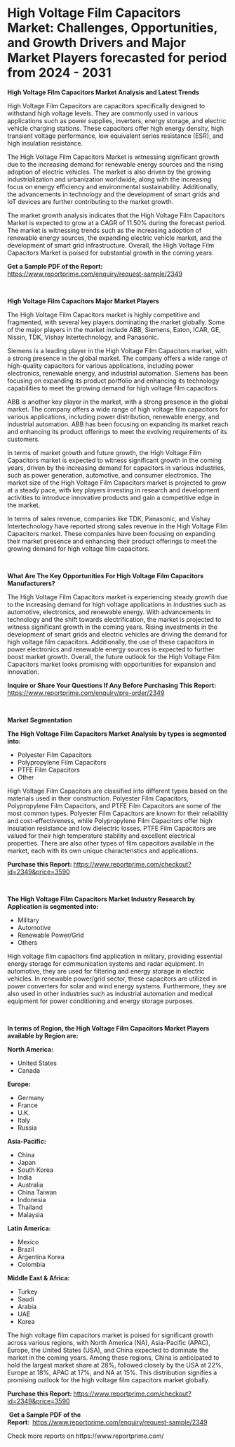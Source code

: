 <p><h1>High Voltage Film Capacitors Market: Challenges, Opportunities, and Growth Drivers and Major Market Players forecasted for period from 2024 - 2031</h1></p><p><strong>High Voltage Film Capacitors Market Analysis and Latest Trends</strong></p>
<p><p>High Voltage Film Capacitors are capacitors specifically designed to withstand high voltage levels. They are commonly used in various applications such as power supplies, inverters, energy storage, and electric vehicle charging stations. These capacitors offer high energy density, high transient voltage performance, low equivalent series resistance (ESR), and high insulation resistance.</p><p>The High Voltage Film Capacitors Market is witnessing significant growth due to the increasing demand for renewable energy sources and the rising adoption of electric vehicles. The market is also driven by the growing industrialization and urbanization worldwide, along with the increasing focus on energy efficiency and environmental sustainability. Additionally, the advancements in technology and the development of smart grids and IoT devices are further contributing to the market growth.</p><p>The market growth analysis indicates that the High Voltage Film Capacitors Market is expected to grow at a CAGR of 11.50% during the forecast period. The market is witnessing trends such as the increasing adoption of renewable energy sources, the expanding electric vehicle market, and the development of smart grid infrastructure. Overall, the High Voltage Film Capacitors Market is poised for substantial growth in the coming years.</p></p>
<p><strong>Get a Sample PDF of the Report:&nbsp;</strong> <a href="https://www.reportprime.com/enquiry/request-sample/2349">https://www.reportprime.com/enquiry/request-sample/2349</a></p>
<p>&nbsp;</p>
<p><strong>High Voltage Film Capacitors Major Market Players</strong></p>
<p><p>The High Voltage Film Capacitors market is highly competitive and fragmented, with several key players dominating the market globally. Some of the major players in the market include ABB, Siemens, Eaton, ICAR, GE, Nissin, TDK, Vishay Intertechnology, and Panasonic.</p><p>Siemens is a leading player in the High Voltage Film Capacitors market, with a strong presence in the global market. The company offers a wide range of high-quality capacitors for various applications, including power electronics, renewable energy, and industrial automation. Siemens has been focusing on expanding its product portfolio and enhancing its technology capabilities to meet the growing demand for high voltage film capacitors.</p><p>ABB is another key player in the market, with a strong presence in the global market. The company offers a wide range of high voltage film capacitors for various applications, including power distribution, renewable energy, and industrial automation. ABB has been focusing on expanding its market reach and enhancing its product offerings to meet the evolving requirements of its customers.</p><p>In terms of market growth and future growth, the High Voltage Film Capacitors market is expected to witness significant growth in the coming years, driven by the increasing demand for capacitors in various industries, such as power generation, automotive, and consumer electronics. The market size of the High Voltage Film Capacitors market is projected to grow at a steady pace, with key players investing in research and development activities to introduce innovative products and gain a competitive edge in the market.</p><p>In terms of sales revenue, companies like TDK, Panasonic, and Vishay Intertechnology have reported strong sales revenue in the High Voltage Film Capacitors market. These companies have been focusing on expanding their market presence and enhancing their product offerings to meet the growing demand for high voltage film capacitors.</p></p>
<p>&nbsp;</p>
<p><strong>What Are The Key Opportunities For High Voltage Film Capacitors Manufacturers?</strong></p>
<p><p>The High Voltage Film Capacitors market is experiencing steady growth due to the increasing demand for high voltage applications in industries such as automotive, electronics, and renewable energy. With advancements in technology and the shift towards electrification, the market is projected to witness significant growth in the coming years. Rising investments in the development of smart grids and electric vehicles are driving the demand for high voltage film capacitors. Additionally, the use of these capacitors in power electronics and renewable energy sources is expected to further boost market growth. Overall, the future outlook for the High Voltage Film Capacitors market looks promising with opportunities for expansion and innovation.</p></p>
<p><strong>Inquire or Share Your Questions If Any Before Purchasing This Report:</strong> <a href="https://www.reportprime.com/enquiry/pre-order/2349">https://www.reportprime.com/enquiry/pre-order/2349</a></p>
<p>&nbsp;</p>
<p><strong>Market Segmentation</strong></p>
<p><strong>The High Voltage Film Capacitors Market Analysis by types is segmented into:</strong></p>
<p><ul><li>Polyester Film Capacitors</li><li>Polypropylene Film Capacitors</li><li>PTFE Film Capacitors</li><li>Other</li></ul></p>
<p><p>High Voltage Film Capacitors are classified into different types based on the materials used in their construction. Polyester Film Capacitors, Polypropylene Film Capacitors, and PTFE Film Capacitors are some of the most common types. Polyester Film Capacitors are known for their reliability and cost-effectiveness, while Polypropylene Film Capacitors offer high insulation resistance and low dielectric losses. PTFE Film Capacitors are valued for their high temperature stability and excellent electrical properties. There are also other types of film capacitors available in the market, each with its own unique characteristics and applications.</p></p>
<p><strong>Purchase this Report:&nbsp;</strong><a href="https://www.reportprime.com/checkout?id=2349&price=3590">https://www.reportprime.com/checkout?id=2349&price=3590</a></p>
<p>&nbsp;</p>
<p><strong>The High Voltage Film Capacitors Market Industry Research by Application is segmented into:</strong></p>
<p><ul><li>Military</li><li>Automotive</li><li>Renewable Power/Grid</li><li>Others</li></ul></p>
<p><p>High voltage film capacitors find application in military, providing essential energy storage for communication systems and radar equipment. In automotive, they are used for filtering and energy storage in electric vehicles. In renewable power/grid sector, these capacitors are utilized in power converters for solar and wind energy systems. Furthermore, they are also used in other industries such as industrial automation and medical equipment for power conditioning and energy storage purposes.</p></p>
<p>&nbsp;</p>
<p><strong>In terms of Region, the High Voltage Film Capacitors Market Players available by Region are:</strong></p>
<p>
    <p> <strong> North America: </strong>
        <ul>
            <li>United States</li>
            <li>Canada</li>
        </ul>
        </p> 
    <p> <strong> Europe: </strong>
        <ul>
            <li>Germany</li>
            <li>France</li>
            <li>U.K.</li>
            <li>Italy</li>
            <li>Russia</li>
        </ul>
        </p> 
    <p> <strong> Asia-Pacific: </strong>
        <ul>
            <li>China</li>
            <li>Japan</li>
            <li>South Korea</li>
            <li>India</li>
            <li>Australia</li>
            <li>China Taiwan</li>
            <li>Indonesia</li>
            <li>Thailand</li>
            <li>Malaysia</li>
        </ul>
        </p> 
    <p> <strong> Latin America: </strong>
        <ul>
            <li>Mexico</li>
            <li>Brazil</li>
            <li>Argentina Korea</li>
            <li>Colombia</li>
        </ul>
        </p> 
    <p> <strong> Middle East & Africa: </strong>
        <ul>
            <li>Turkey</li>
            <li>Saudi</li>
            <li>Arabia</li>
            <li>UAE</li>
            <li>Korea</li>
        </ul>
    </p>
    </p>
<p><p>The high voltage film capacitors market is poised for significant growth across various regions, with North America (NA), Asia-Pacific (APAC), Europe, the United States (USA), and China expected to dominate the market in the coming years. Among these regions, China is anticipated to hold the largest market share at 28%, followed closely by the USA at 22%, Europe at 18%, APAC at 17%, and NA at 15%. This distribution signifies a promising outlook for the high voltage film capacitors market globally.</p></p>
<p><strong>Purchase this Report: </strong><a href="https://www.reportprime.com/checkout?id=2349&price=3590">https://www.reportprime.com/checkout?id=2349&price=3590</a></p>
<p>&nbsp;<strong>Get a Sample PDF of the Report:&nbsp;&nbsp;</strong><a href="https://www.reportprime.com/enquiry/request-sample/2349">https://www.reportprime.com/enquiry/request-sample/2349</a></p>
<p><strong></strong></p>
<p>Check more reports on https://www.reportprime.com/</p>
